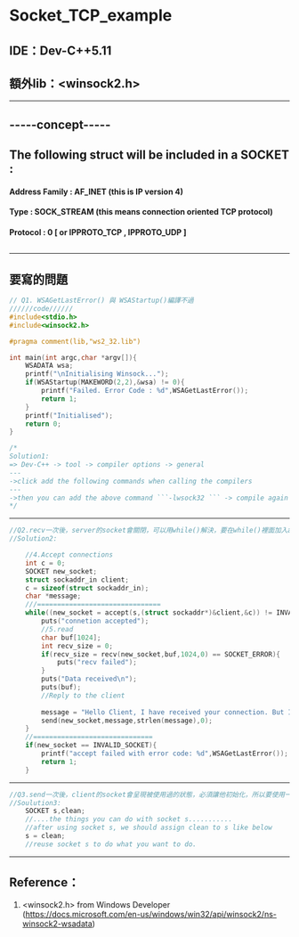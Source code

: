 Socket_TCP_example
===
IDE：Dev-C++5.11
---
額外lib：<winsock2.h>
---
---
##   -----concept-----
## The following struct will be included in a SOCKET :
#### Address Family : AF_INET (this is IP version 4)
#### Type : SOCK_STREAM (this means connection oriented TCP protocol)
#### Protocol : 0 [ or IPPROTO_TCP , IPPROTO_UDP ]
## 
---

## 要寫的問題
```c
// Q1. WSAGetLastError() 與 WSAStartup()編譯不過
//////code//////
#include<stdio.h>
#include<winsock2.h>

#pragma comment(lib,"ws2_32.lib")

int main(int argc,char *argv[]){
	WSADATA wsa;
	printf("\nInitialising Winsock...");
	if(WSAStartup(MAKEWORD(2,2),&wsa) != 0){
		printf("Failed. Error Code : %d",WSAGetLastError());
		return 1;
	}
	printf("Initialised");
	return 0;
}

/*
Solution1:
=> Dev-C++ -> tool -> compiler options -> general
---
->click add the following commands when calling the compilers
---
->then you can add the above command ```-lwsock32 ``` -> compile again
*/
```
---
```c
//Q2.recv一次後，server的socket會關閉，可以用while()解決，要在while()裡面加入accept
//Solution2:

	//4.Accept connections
	int c = 0;
	SOCKET new_socket;
	struct sockaddr_in client;
	c = sizeof(struct sockaddr_in);
	char *message;
	///===============================
	while((new_socket = accept(s,(struct sockaddr*)&client,&c)) != INVALID_SOCKET){
		puts("connetion accepted");
		//5.read
		char buf[1024];
		int recv_size = 0;
		if(recv_size = recv(new_socket,buf,1024,0) == SOCKET_ERROR){
			puts("recv failed");
		}
		puts("Data received\n");
		puts(buf);	
		//Reply to the client
		
		message = "Hello Client, I have received your connection. But I have to go now, bye\n";
		send(new_socket,message,strlen(message),0);
	}
	//==============================
	if(new_socket == INVALID_SOCKET){
		printf("accept failed with error code: %d",WSAGetLastError());
		return 1;
	}
```
---
```c
//Q3.send一次後，client的socket會呈現被使用過的狀態，必須讓他初始化，所以要使用一個乾淨的socket指定給他
//Soulution3:
	SOCKET s,clean;
	//....the things you can do with socket s...........
	//after using socket s, we should assign clean to s like below
	s = clean;
	//reuse socket s to do what you want to do.
```
---
Reference：
---
1. <winsock2.h> from Windows Developer (https://docs.microsoft.com/en-us/windows/win32/api/winsock2/ns-winsock2-wsadata)